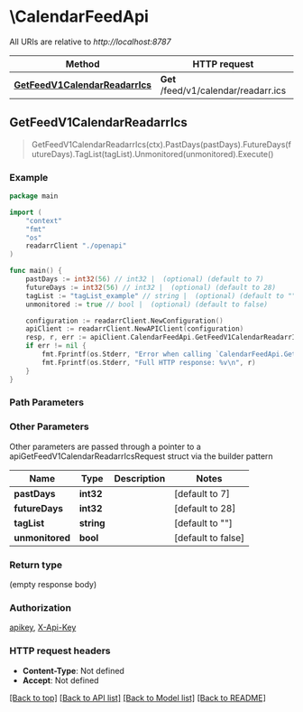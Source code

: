 # \CalendarFeedApi

All URIs are relative to *http://localhost:8787*

Method | HTTP request | Description
------------- | ------------- | -------------
[**GetFeedV1CalendarReadarrIcs**](CalendarFeedApi.md#GetFeedV1CalendarReadarrIcs) | **Get** /feed/v1/calendar/readarr.ics | 



## GetFeedV1CalendarReadarrIcs

> GetFeedV1CalendarReadarrIcs(ctx).PastDays(pastDays).FutureDays(futureDays).TagList(tagList).Unmonitored(unmonitored).Execute()



### Example

```go
package main

import (
    "context"
    "fmt"
    "os"
    readarrClient "./openapi"
)

func main() {
    pastDays := int32(56) // int32 |  (optional) (default to 7)
    futureDays := int32(56) // int32 |  (optional) (default to 28)
    tagList := "tagList_example" // string |  (optional) (default to "")
    unmonitored := true // bool |  (optional) (default to false)

    configuration := readarrClient.NewConfiguration()
    apiClient := readarrClient.NewAPIClient(configuration)
    resp, r, err := apiClient.CalendarFeedApi.GetFeedV1CalendarReadarrIcs(context.Background()).PastDays(pastDays).FutureDays(futureDays).TagList(tagList).Unmonitored(unmonitored).Execute()
    if err != nil {
        fmt.Fprintf(os.Stderr, "Error when calling `CalendarFeedApi.GetFeedV1CalendarReadarrIcs``: %v\n", err)
        fmt.Fprintf(os.Stderr, "Full HTTP response: %v\n", r)
    }
}
```

### Path Parameters



### Other Parameters

Other parameters are passed through a pointer to a apiGetFeedV1CalendarReadarrIcsRequest struct via the builder pattern


Name | Type | Description  | Notes
------------- | ------------- | ------------- | -------------
 **pastDays** | **int32** |  | [default to 7]
 **futureDays** | **int32** |  | [default to 28]
 **tagList** | **string** |  | [default to &quot;&quot;]
 **unmonitored** | **bool** |  | [default to false]

### Return type

 (empty response body)

### Authorization

[apikey](../README.md#apikey), [X-Api-Key](../README.md#X-Api-Key)

### HTTP request headers

- **Content-Type**: Not defined
- **Accept**: Not defined

[[Back to top]](#) [[Back to API list]](../README.md#documentation-for-api-endpoints)
[[Back to Model list]](../README.md#documentation-for-models)
[[Back to README]](../README.md)

